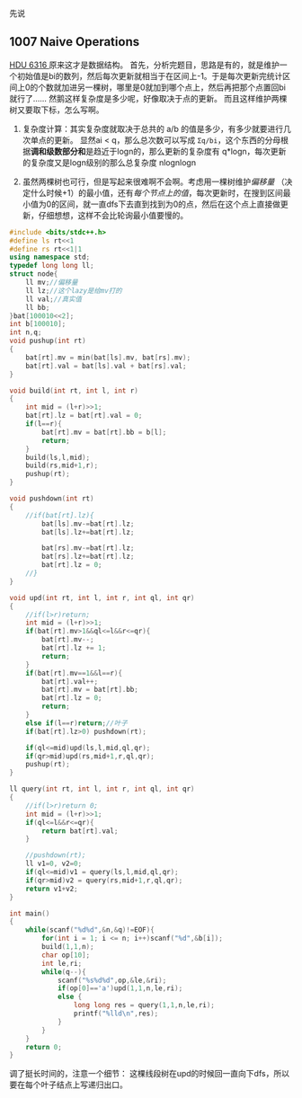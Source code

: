 先说
## 1007 Naive Operations
[HDU 6316 ][1]
原来这才是数据结构。
首先，分析完题目，思路是有的，就是维护一个初始值是bi的数列，然后每次更新就相当于在区间上-1。于是每次更新完统计区间上0的个数就加进另一棵树，哪里是0就加到哪个点上，然后再把那个点置回bi就行了……
然鹅这样复杂度是多少呢，好像取决于点的更新。
而且这样维护两棵树又要取下标，怎么写啊。

1. 复杂度计算：其实复杂度就取决于总共的 a/b 的值是多少，有多少就要进行几次单点的更新。
显然ai < q，那么总次数可以写成 `Σq/bi`，这个东西的分母根据**调和级数部分和**是趋近于logn的，那么更新的复杂度有 q\*logn，每次更新的复杂度又是logn级别的那么总复杂度 nlognlogn 

2. 虽然两棵树也可行，但是写起来很难啊不会啊。考虑用一棵树维护*偏移量* （决定什么时候+1）的最小值，还有*每个节点上的值*，每次更新时，在搜到区间最小值为0的区间，就一直dfs下去直到找到为0的点，然后在这个点上直接做更新，仔细想想，这样不会比轮询最小值要慢的。

``` cpp
#include <bits/stdc++.h>
#define ls rt<<1
#define rs rt<<1|1
using namespace std;
typedef long long ll;
struct node{
    ll mv;//偏移量
    ll lz;//这个lazy是给mv打的
    ll val;//真实值
    ll bb;
}bat[100010<<2];
int b[100010];
int n,q;
void pushup(int rt)
{
    bat[rt].mv = min(bat[ls].mv, bat[rs].mv);
    bat[rt].val = bat[ls].val + bat[rs].val;
}

void build(int rt, int l, int r)
{
    int mid = (l+r)>>1;
    bat[rt].lz = bat[rt].val = 0;
    if(l==r){
        bat[rt].mv = bat[rt].bb = b[l];
        return;
    }
    build(ls,l,mid);
    build(rs,mid+1,r);
    pushup(rt);
}

void pushdown(int rt)
{
    //if(bat[rt].lz){
        bat[ls].mv-=bat[rt].lz;
        bat[ls].lz+=bat[rt].lz;

        bat[rs].mv-=bat[rt].lz;
        bat[rs].lz+=bat[rt].lz;
        bat[rt].lz = 0;
    //}
}

void upd(int rt, int l, int r, int ql, int qr)
{
    //if(l>r)return;
    int mid = (l+r)>>1;
    if(bat[rt].mv>1&&ql<=l&&r<=qr){
        bat[rt].mv--;
        bat[rt].lz += 1;
        return;
    }
    if(bat[rt].mv==1&&l==r){
        bat[rt].val++;
        bat[rt].mv = bat[rt].bb;
        bat[rt].lz = 0;
        return;
    }
    else if(l==r)return;//叶子
    if(bat[rt].lz>0) pushdown(rt);

    if(ql<=mid)upd(ls,l,mid,ql,qr);
    if(qr>mid)upd(rs,mid+1,r,ql,qr);
    pushup(rt);
}

ll query(int rt, int l, int r, int ql, int qr)
{
    //if(l>r)return 0;
    int mid = (l+r)>>1;
    if(ql<=l&&r<=qr){
        return bat[rt].val;
    }

    //pushdown(rt);
    ll v1=0, v2=0;
    if(ql<=mid)v1 = query(ls,l,mid,ql,qr);
    if(qr>mid)v2 = query(rs,mid+1,r,ql,qr);
    return v1+v2;
}

int main()
{
    while(scanf("%d%d",&n,&q)!=EOF){
        for(int i = 1; i <= n; i++)scanf("%d",&b[i]);
        build(1,1,n);
        char op[10];
        int le,ri;
        while(q--){
            scanf("%s%d%d",op,&le,&ri);
            if(op[0]=='a')upd(1,1,n,le,ri);
            else {
                long long res = query(1,1,n,le,ri);
                printf("%lld\n",res);
            }
        }
    }
    return 0;
}
```
调了挺长时间的，注意一个细节：
这棵线段树在upd的时候回一直向下dfs，所以要在每个叶子结点上写递归出口。


  [1]: http://hdu.hustoj.com/showproblem.php?pid=6315
  
  